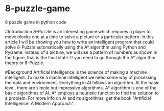 # 8-puzzle-game
8 puzzle game in python code


#Introduction 
8-Puzzle is an interesting game which requires a player to move blocks one at a time to solve a picture or a particular pattern. In this article I will be showing you how to write an intelligent program that could solve 8-Puzzle automatically using the A* algorithm using Python and PyGame. Instead of a picture, we will use a pattern of numbers as shown in the figure, that is the final state. If you need to go through the A* algorithm theory or 8-Puzzle.


#Background
Artificial Intelligence is the science of making a machine intelligent. To make a machine intelligent we need some way of processing the data and environment. Everything in AI follows an algorithm. At the basic level, there are simple but impressive algorithms. A* algorithm is one of the basic algorithms of AI. A* employs a heuristic function to find the solution to a problem. For more info on AI and its algorithms, get the book "Artificial Intelligence: A Modern Approach".
